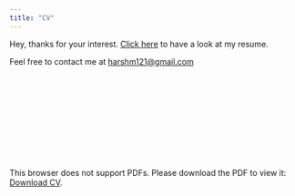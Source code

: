 ```yaml
---
title: "CV"
---
```

<head>
<!-- Global site tag (gtag.js) - Google Analytics -->
<script async src="https://www.googletagmanager.com/gtag/js?id=G-NB6TYSXY61"></script>
<script>
  window.dataLayer = window.dataLayer || [];
  function gtag(){dataLayer.push(arguments);}
  gtag('js', new Date());

  gtag('config', 'G-NB6TYSXY61');
</script>
</head>

Hey, thanks for your interest. [Click here](/PDFs/HarshMaheshwari_CV.pdf) to have a look at my resume. 

Feel free to contact me at [harshm121@gmail.com](mailto:harshm121@gmail.com)

<object data="https://harshm121.github.io/PDFs/HarshMaheshwari_CV.pdf" type="application/pdf" width="100%" height="500px">
    <embed src="https://harshm121.github.io/PDFs/HarshMaheshwari_CV.pdf">
        <p>This browser does not support PDFs. Please download the PDF to view it: <a href="https://harshm121.github.io/PDFs/HarshMaheshwari_CV.pdf">Download CV</a>.</p>
    </embed>
</object>
